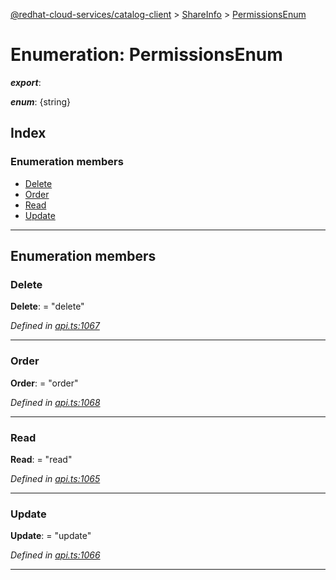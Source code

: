 [@redhat-cloud-services/catalog-client](../README.md) > [ShareInfo](../modules/shareinfo.md) > [PermissionsEnum](../enums/shareinfo.permissionsenum.md)

# Enumeration: PermissionsEnum

*__export__*: 

*__enum__*: {string}

## Index

### Enumeration members

* [Delete](shareinfo.permissionsenum.md#delete)
* [Order](shareinfo.permissionsenum.md#order)
* [Read](shareinfo.permissionsenum.md#read)
* [Update](shareinfo.permissionsenum.md#update)

---

## Enumeration members

<a id="delete"></a>

###  Delete

**Delete**:  = "delete"

*Defined in [api.ts:1067](https://github.com/RedHatInsights/javascript-clients/blob/master/packages/catalog/api.ts#L1067)*

___
<a id="order"></a>

###  Order

**Order**:  = "order"

*Defined in [api.ts:1068](https://github.com/RedHatInsights/javascript-clients/blob/master/packages/catalog/api.ts#L1068)*

___
<a id="read"></a>

###  Read

**Read**:  = "read"

*Defined in [api.ts:1065](https://github.com/RedHatInsights/javascript-clients/blob/master/packages/catalog/api.ts#L1065)*

___
<a id="update"></a>

###  Update

**Update**:  = "update"

*Defined in [api.ts:1066](https://github.com/RedHatInsights/javascript-clients/blob/master/packages/catalog/api.ts#L1066)*

___

